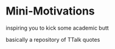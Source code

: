 # Mini-Motivations
inspiring you to kick some academic butt

basically a repository of TTalk quotes
